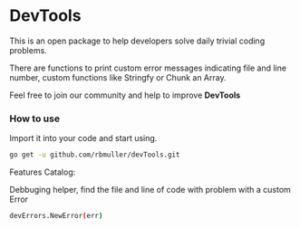 # DevTools

This is an open package to help developers solve daily trivial coding problems.

There are functions to print custom error messages indicating file and line number, custom functions like Stringfy or Chunk an Array.

Feel free to join our community and help to improve **DevTools**

### How to use

Import it into your code and start using.

```bash
go get -u github.com/rbmuller/devTools.git
```

Features Catalog:

Debbuging helper, find the file and line of code with problem with a custom Error

```bash
devErrors.NewError(err)
```

